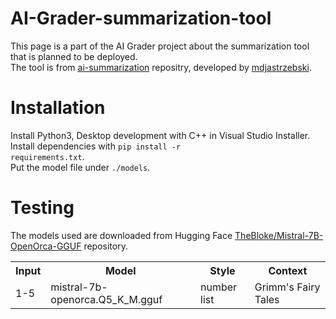 # AI-Grader-summarization-tool
This page is a part of the AI Grader project about the summarization tool that is planned to be deployed.<br>
The tool is from <a href="https://github.com/callstack/ai-summarization">ai-summarization</a> repositry, developed by <a href="https://github.com/mdjastrzebski">mdjastrzebski</a>.<br>
# Installation
Install Python3, Desktop development with C++ in Visual Studio Installer.<br>
Install dependencies with <code>pip install -r requirements.txt</code>.<br>
Put the model file under <code>./models</code>.
# Testing
The models used are downloaded from Hugging Face <a href="https://huggingface.co/TheBloke/Mistral-7B-OpenOrca-GGUF/tree/main" rel="nofollow">TheBloke/Mistral-7B-OpenOrca-GGUF</a> repository.
<br>
<table>
  <tr><th>Input</th><th>Model</th><th>Style</th><th>Context</th></tr>
  <tr><td>1-5</td><td>mistral-7b-openorca.Q5_K_M.gguf</td><td>number list</td><td>Grimm's Fairy Tales</td></tr>
</table>
